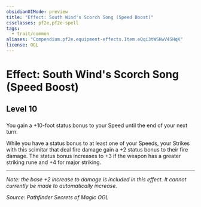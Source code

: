 ```yaml
---
obsidianUIMode: preview
title: "Effect: South Wind's Scorch Song (Speed Boost)"
cssclasses: pf2e,pf2e-spell
tags:
  - trait/common
aliases: "Compendium.pf2e.equipment-effects.Item.eQqi3tWSHwV4SHqK"
license: OGL
---
```

# Effect: South Wind's Scorch Song (Speed Boost)
## Level 10
### 






You gain a +10-foot status bonus to your Speed until the end of your next turn.

While you have a status bonus to at least one of your Speeds, your Strikes with this scimitar that deal fire damage gain a +2 status bonus to their fire damage. The status bonus increases to +3 if the weapon has a greater striking rune and +4 for major striking.

* * *

_Note: the base +2 increase to damage is included in this effect. It cannot currently be made to automatically increase._

*Source: Pathfinder Secrets of Magic*
*OGL*